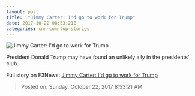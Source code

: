 ```yaml
---
layout: post
title:  "Jimmy Carter: I'd go to work for Trump"
date: 2017-10-22 08:53:21Z
categories: cnn-com-top-stories
---
```


![Jimmy Carter: I'd go to work for Trump](http://cdn.cnn.com/cnnnext/dam/assets/170713122249-01-jimmy-carter-2016-file-super-tease.jpg)

President Donald Trump may have found an unlikely ally in the presidents' club.


Full story on F3News: [Jimmy Carter: I'd go to work for Trump](http://www.f3nws.com/n/EZKHu)

> Posted on: Sunday, October 22, 2017 8:53:21 AM
